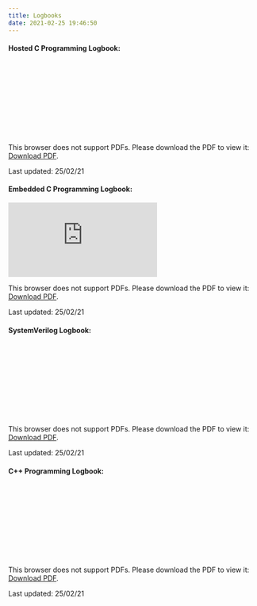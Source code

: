 ```yaml
---
title: Logbooks
date: 2021-02-25 19:46:50
---
```


#### Hosted C Programming Logbook:
<object data="https://butty-builds.me/Hosted%20C%20Programming%20eLogbook.pdf" type="application/pdf" width="1000px" height="1400px">
<! -- Waylan & amc @ https://stackoverflow.com/questions/39777166/display-pdf-image-in-markdown -->
    <embed src="https://butty-builds.me/Hosted%20C%20Programming%20eLogbook.pdf">
        <p>This browser does not support PDFs. Please download the PDF to view it: <a href="https://butty-builds.me/Hosted%20C%20Programming%20eLogbook.pdf">Download PDF</a>.</p>
    </embed>
</object>

Last updated: 25/02/21

#### Embedded C Programming Logbook:
<object data="https://butty-builds.me/Embedded%20C%20Programming%20Logbook.pdf" type="application/pdf" width="1000px" height="1400px">
<! -- Waylan & amc @ https://stackoverflow.com/questions/39777166/display-pdf-image-in-markdown -->
    <embed src="https://butty-builds.me/Embedded%20C%20Programming%20Logbook.pdf">
        <p>This browser does not support PDFs. Please download the PDF to view it: <a href="https://butty-builds.me/Embedded%20C%20Programming%20Logbook.pdf">Download PDF</a>.</p>
    </embed>
</object>

Last updated: 25/02/21

#### SystemVerilog Logbook:
<object data="https://butty-builds.me/SystemVerilog%20eLogbook.pdf" type="application/pdf" width="1000px" height="1400px">
<! -- Waylan & amc @ https://stackoverflow.com/questions/39777166/display-pdf-image-in-markdown -->
    <embed src="https://butty-builds.me/SystemVerilog%20eLogbook.pdf">
        <p>This browser does not support PDFs. Please download the PDF to view it: <a href="https://butty-builds.me/SystemVerilog%20eLogbook.pdf">Download PDF</a>.</p>
    </embed>
</object>

Last updated: 25/02/21

#### C++ Programming Logbook:
<object data="https://butty-builds.me/C++%20Programming%20eLogbook.pdf" type="application/pdf" width="1000px" height="1400px">
<! -- Waylan & amc @ https://stackoverflow.com/questions/39777166/display-pdf-image-in-markdown -->
    <embed src="https://butty-builds.me/C++%20Programming%20eLogbook.pdf">
        <p>This browser does not support PDFs. Please download the PDF to view it: <a href="https://butty-builds.me/C++%20Programming%20eLogbook.pdf">Download PDF</a>.</p>
    </embed>
</object>

Last updated: 25/02/21